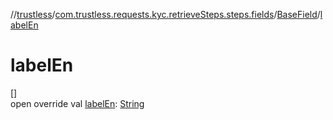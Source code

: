 //[trustless](../../../index.md)/[com.trustless.requests.kyc.retrieveSteps.steps.fields](../index.md)/[BaseField](index.md)/[labelEn](label-en.md)

# labelEn

[]\
open override val [labelEn](label-en.md): [String](https://kotlinlang.org/api/latest/jvm/stdlib/kotlin/-string/index.html)
